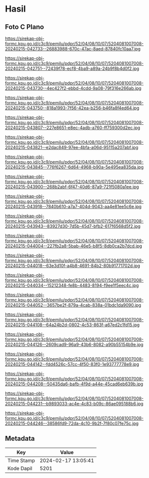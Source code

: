 # Hasil

## Foto C Plano

https://sirekap-obj-formc.kpu.go.id/c3c9/pemilu/pdpr/52/04/08/10/07/5204081007008-20240215-042733--26883988-670c-47ac-8aed-87840fc10aa7.jpg

https://sirekap-obj-formc.kpu.go.id/c3c9/pemilu/pdpr/52/04/08/10/07/5204081007008-20240215-042751--72439f78-ecf8-4ba9-a89a-24b9f8b4d0f2.jpg

https://sirekap-obj-formc.kpu.go.id/c3c9/pemilu/pdpr/52/04/08/10/07/5204081007008-20240215-043730--4ec427f2-ebbd-4cdd-9a08-79f316e266ab.jpg

https://sirekap-obj-formc.kpu.go.id/c3c9/pemilu/pdpr/52/04/08/10/07/5204081007008-20240215-043750--818a1993-7f56-42ea-b256-b46fa8f4ed64.jpg

https://sirekap-obj-formc.kpu.go.id/c3c9/pemilu/pdpr/52/04/08/10/07/5204081007008-20240215-043807--227e8651-e8ec-4adb-a760-ff759300d2ec.jpg

https://sirekap-obj-formc.kpu.go.id/c3c9/pemilu/pdpr/52/04/08/10/07/5204081007008-20240215-043821--e2dac849-97ee-4bfa-a06d-95115a207abf.jpg

https://sirekap-obj-formc.kpu.go.id/c3c9/pemilu/pdpr/52/04/08/10/07/5204081007008-20240215-043845--776f6267-6d64-4968-b90a-5e495ea835da.jpg

https://sirekap-obj-formc.kpu.go.id/c3c9/pemilu/pdpr/52/04/08/10/07/5204081007008-20240215-043900--268b2abf-6f47-40d6-87a9-721f5080a1ee.jpg

https://sirekap-obj-formc.kpu.go.id/c3c9/pemilu/pdpr/52/04/08/10/07/5204081007008-20240215-043918--7840b610-a7a7-404d-9043-aa4e81ee5c6e.jpg

https://sirekap-obj-formc.kpu.go.id/c3c9/pemilu/pdpr/52/04/08/10/07/5204081007008-20240215-043943--83927d30-7d5b-45d7-bfb2-617f6568d5f2.jpg

https://sirekap-obj-formc.kpu.go.id/c3c9/pemilu/pdpr/52/04/08/10/07/5204081007008-20240215-044004--227fb2a8-5bab-46e5-b8f5-8db0ca2b7dcd.jpg

https://sirekap-obj-formc.kpu.go.id/c3c9/pemilu/pdpr/52/04/08/10/07/5204081007008-20240215-044018--63e3d10f-a4b8-4691-84b2-80b91771702d.jpg

https://sirekap-obj-formc.kpu.go.id/c3c9/pemilu/pdpr/52/04/08/10/07/5204081007008-20240215-044034--15212348-fe8b-4483-8194-f9ee1f5eec4c.jpg

https://sirekap-obj-formc.kpu.go.id/c3c9/pemilu/pdpr/52/04/08/10/07/5204081007008-20240215-044052--3657be2f-879a-4cab-838a-01bdc1da9090.jpg

https://sirekap-obj-formc.kpu.go.id/c3c9/pemilu/pdpr/52/04/08/10/07/5204081007008-20240215-044108--64a24b2d-0802-4c53-863f-a67ed2c1fd15.jpg

https://sirekap-obj-formc.kpu.go.id/c3c9/pemilu/pdpr/52/04/08/10/07/5204081007008-20240215-044126--2609cad9-96a9-43b6-8082-a90b55154b9e.jpg

https://sirekap-obj-formc.kpu.go.id/c3c9/pemilu/pdpr/52/04/08/10/07/5204081007008-20240215-044142--fdd4526c-57cc-4f50-83f0-1e93777778e9.jpg

https://sirekap-obj-formc.kpu.go.id/c3c9/pemilu/pdpr/52/04/08/10/07/5204081007008-20240215-044208--50435da6-bafb-4f9d-a44e-45cad6eb639b.jpg

https://sirekap-obj-formc.kpu.go.id/c3c9/pemilu/pdpr/52/04/08/10/07/5204081007008-20240215-044231--b9893033-ac4e-4c83-b09c-86ae095188b6.jpg

https://sirekap-obj-formc.kpu.go.id/c3c9/pemilu/pdpr/52/04/08/10/07/5204081007008-20240215-044246--38586fd9-72da-4c10-9b2f-7f80c07fe75c.jpg


## Metadata

| Key        | Value               |
| ---------- | ------------------- |
| Time Stamp | 2024-02-17 13:05:41 |
| Kode Dapil | 5201                |



